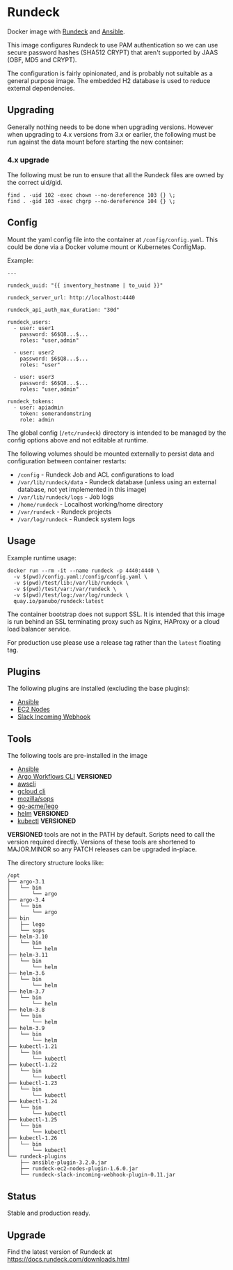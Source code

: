 # Rundeck

Docker image with [Rundeck](http://rundeck.org/) and [Ansible](https://www.ansible.com/).

This image configures Rundeck to use PAM authentication so we can use secure password hashes (SHA512 CRYPT) that aren't supported by JAAS (OBF, MD5 and CRYPT).

The configuration is fairly opinionated, and is probably not suitable as a general purpose image. The embedded H2 database is used to reduce external dependencies.

## Upgrading

Generally nothing needs to be done when upgrading versions.
However when upgrading to 4.x versions from 3.x or earlier, the following must be run against the data mount before starting the new container:

### 4.x upgrade

The following must be run to ensure that all the Rundeck files are owned by the correct uid/gid.

```
find . -uid 102 -exec chown --no-dereference 103 {} \;
find . -gid 103 -exec chgrp --no-dereference 104 {} \;
```

## Config

Mount the yaml config file into the container at `/config/config.yaml`. This could be done via a Docker volume mount or Kubernetes ConfigMap.

Example:

```
---

rundeck_uuid: "{{ inventory_hostname | to_uuid }}"

rundeck_server_url: http://localhost:4440

rundeck_api_auth_max_duration: "30d"

rundeck_users:
  - user: user1
    password: $6$Q8...$...
    roles: "user,admin"

  - user: user2
    password: $6$Q8...$...
    roles: "user"

  - user: user3
    password: $6$Q8...$...
    roles: "user,admin"

rundeck_tokens:
  - user: apiadmin
    token: somerandomstring
    role: admin
```

The global config (`/etc/rundeck`) directory is intended to be managed by the config options above and not editable at runtime.

The following volumes should be mounted externally to persist data and configuration between container restarts:

* `/config` - Rundeck Job and ACL configurations to load
* `/var/lib/rundeck/data` - Rundeck database (unless using an external database, not yet implemented in this image)
* `/var/lib/rundeck/logs` - Job logs
* `/home/rundeck` - Localhost working/home directory
* `/var/rundeck` - Rundeck projects
* `/var/log/rundeck` - Rundeck system logs

## Usage

Example runtime usage:

```
docker run --rm -it --name rundeck -p 4440:4440 \
  -v $(pwd)/config.yaml:/config/config.yaml \
  -v $(pwd)/test/lib:/var/lib/rundeck \
  -v $(pwd)/test/var:/var/rundeck \
  -v $(pwd)/test/log:/var/log/rundeck \
  quay.io/panubo/rundeck:latest
```

The container bootstrap does not support SSL. It is intended that this image is run behind an SSL terminating proxy such as Nginx, HAProxy or a cloud load balancer service.

For production use please use a release tag rather than the `latest` floating tag.

## Plugins

The following plugins are installed (excluding the base plugins):

* [Ansible](https://github.com/Batix/rundeck-ansible-plugin/)
* [EC2 Nodes](https://github.com/rundeck-plugins/rundeck-ec2-nodes-plugin/)
* [Slack Incoming Webhook](https://github.com/higanworks/rundeck-slack-incoming-webhook-plugin/)

## Tools

The following tools are pre-installed in the image

* [Ansible](https://www.ansible.com/)
* [Argo Workflows CLI](https://github.com/argoproj/argo-workflows/) **VERSIONED**
* [awscli](https://aws.amazon.com/cli/)
* [gcloud cli](https://cloud.google.com/sdk/)
* [mozilla/sops](https://github.com/mozilla/sops)
* [go-acme/lego](https://github.com/go-acme/lego)
* [helm](https://helm.sh/) **VERSIONED**
* [kubectl](https://kubernetes.io/docs/tasks/tools/install-kubectl/) **VERSIONED**

**VERSIONED** tools are not in the PATH by default. Scripts need to call the version required directly. Versions of these tools are shortened to MAJOR.MINOR so any PATCH releases can be upgraded in-place.

The directory structure looks like:

```
/opt
├── argo-3.1
│   └── bin
│       └── argo
├── argo-3.4
│   └── bin
│       └── argo
├── bin
│   ├── lego
│   └── sops
├── helm-3.10
│   └── bin
│       └── helm
├── helm-3.11
│   └── bin
│       └── helm
├── helm-3.6
│   └── bin
│       └── helm
├── helm-3.7
│   └── bin
│       └── helm
├── helm-3.8
│   └── bin
│       └── helm
├── helm-3.9
│   └── bin
│       └── helm
├── kubectl-1.21
│   └── bin
│       └── kubectl
├── kubectl-1.22
│   └── bin
│       └── kubectl
├── kubectl-1.23
│   └── bin
│       └── kubectl
├── kubectl-1.24
│   └── bin
│       └── kubectl
├── kubectl-1.25
│   └── bin
│       └── kubectl
├── kubectl-1.26
│   └── bin
│       └── kubectl
└── rundeck-plugins
    ├── ansible-plugin-3.2.0.jar
    ├── rundeck-ec2-nodes-plugin-1.6.0.jar
    └── rundeck-slack-incoming-webhook-plugin-0.11.jar
```

## Status

Stable and production ready.

## Upgrade

Find the latest version of Rundeck at https://docs.rundeck.com/downloads.html

